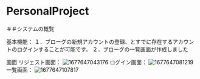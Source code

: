 # PersonalProject
＃＃システムの概覧

基本機能：
１．ブローグの新規アカウントの登録、とすでに存在するアカウントのログインすることが可能です。
２．ブローグの一覧画面が作成しました

画面
リジェスト画面：
![1677647043176](https://user-images.githubusercontent.com/124538805/222049407-b53330de-1f3a-4419-83fe-a32b44b9e738.png)
ログイン画面：
![1677647081219](https://user-images.githubusercontent.com/124538805/222049586-6a8d00a1-9815-44c6-8755-0b5910e29799.png)
一覧画面：
![1677647107817](https://user-images.githubusercontent.com/124538805/222049711-6a180b59-fb58-4e1e-a7f0-34c162ef63c4.png)
